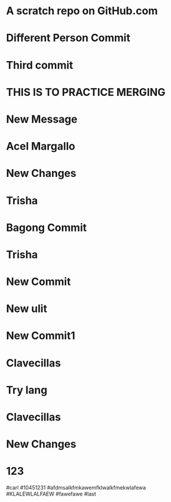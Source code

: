 # A scratch repo on GitHub.com
# Different Person Commit
# Third commit
# THIS IS TO PRACTICE MERGING
# New Message
# Acel Margallo
# New Changes 
# Trisha
# Bagong Commit
# Trisha
# New Commit
# New ulit
# New Commit1
# Clavecillas 
# Try lang
# Clavecillas
# New Changes 
# 123
#carl
#10451231
#afdmsalkfmkawemfklwalkfmekwlafewa
#KLALEWLALFAEW
#fawefawe
#last
